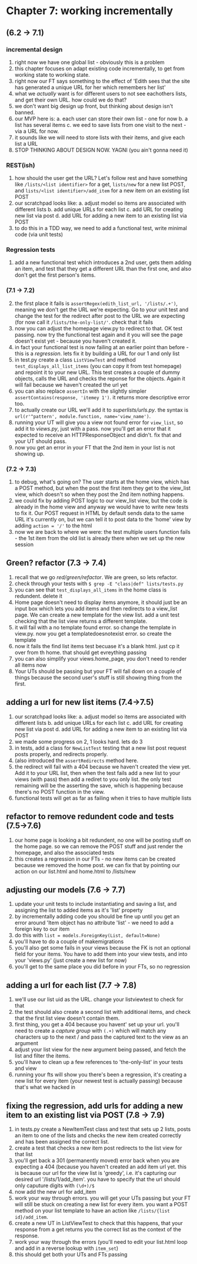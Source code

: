 # Chapter 7: working incrementally

## (6.2 -> 7.1)

### incremental design

1. right now we have one global list - obviously this is a problem
2. this chapter focuses on adapt existing code incrementally, to get from working state to working state.
3. right now our FT says something to the effect of 'Edith sees that the site has generated a unique URL for her which remembers her list'
4. what we _actually_ want is for different users to not see eachothers lists, and get their own URL. how could we do that?
5. we don't want big design up front, but thinking about design isn't banned. 
6. our MVP here is:
	a. each user can store their own list - one for now
	b. a list has several items
	c. we eed to save lists from one visit to the next - via a URL for now.
7. it sounds like we will need to store lists with their items, and give each list a URL
8. STOP THINKING ABOUT DESIGN NOW. YAGNI (you ain't gonna need it)

### REST(ish)

1. how should the user get the URL? Let's follow rest and have something like `/lists/<list identifier>` for a get, `lists/new` for a new list POST, and `lists/<list identifier>/add_item` for a new item on an existing list POST
2. our scratchpad looks like:
	a. adjust model so items are associated with different lists
	b. add unique URLs for each list
	c. add URL for creating new list via post
	d. add URL for adding a new item to an existing list via POST
3. to do this in a TDD way, we need to add a functional test, write minimal code (via unit tests)

### Regression tests

1. add a new functional test which introduces a 2nd user, gets them adding an item, and test that they get a different URL than the first one, and also don't get the first person's items.

### (7.1 -> 7.2)

2. the first place it fails is `assertRegex(edith_list_url, '/lists/.+')`, meaning we don't get the URL we're expecting. Go to your unit test and change the test for the redirect after post to the URL we are expecting (for now call it `/lists/the-only-list/'`. check that it fails
3. now you can adjust the homepage view.py to redirect to that. OK test passing. now try the functional test again and it you will see the page doesn't exist yet - because you haven't created it.
4. in fact your functional test is now failing at an earlier point than before - this is a _regression_. lets fix it by building a URL for our 1 and only list
5. in test.py create a class `ListViewTest` and method `test_displays_all_list_items` (you can copy it from test homepage) and repoint it to your new URL. This test creates a couple of dummy objects, calls the URL and checks the reponse for the objects. Again it will fail because we haven't created the url yet
6. you can also replace `assertIn` with the slightly simpler `assertContains(response, 'itemey 1')`. it returns more descriptive error too.
7. to actually create our URL we'll add it to _superlists/urls.py_. the syntax is `url(r'^pattern', module.function, name='view_name')`.
8. running your UT will give you a view not found error for `view_list`, so add it to _views.py_, just with a pass. now you'll get an error that it expected to receive an HTTPResponseObject and didn't. fix that and your UT should pass.
9. now you get an error in your FT that the 2nd item in your list is not showing up.

### (7.2 -> 7.3)

1. to debug, what's going on? The user starts at the home view, which has a POST method, but when the post the first item they get to the view_list view, which doesn't so when they post the 2nd item nothing happens.
2. we could fix by adding POST logic to our view_list view, but the code is already in the home view and anyway we would have to write new tests to fix it. Our POST request in HTML by default sends data to the same URL it's currently on, but we can tell it to post data to the 'home' view by adding `action = '/'` to the html
3. now we are back to where we were: the test multiple users function fails - the 1st item from the old list is already there when we set up the new session

## Green? refactor (7.3 -> 7.4)

1. recall that we go _red/green/refactor_. We are green, so lets refactor.
2. check through your tests with `$ grep -E "class|def" lists/tests.py`
3. you can see that `test_displays_all_items` in the home class is redundent. delete it
4. Home page doesn't need to display items anymore, it should just be an input box which lets you add items and then redirects to a view_list page. We can create a new template for the view list. add a unit test checking that the list view returns a different template. 
5. it will fail with a no template found error. so change the template in view.py. now you get a templatedoesnotexist error. so create the template
6. now it fails the find list items test becuase it's a blank html. just cp it over from th home. that should get evreything passing
7. you can also simplify your views.home_page, you don't need to render all items now
8. Your UTs should be passing but your FT will fall down on a couple of things because the second user's stuff is still showing thing from the first.

## adding a url for new list items (7.4->7.5)

1. our scratchpad looks like:
	a. adjust model so items are associated with different lists
	b. add unique URLs for each list
	c. add URL for creating new list via post
	d. add URL for adding a new item to an existing list via POST
2. we made some progress on 2, 1 looks hard. lets do 3
3. in tests, add a class for `NewListTest` testing that a new list post request posts properly, and redirects properly.
4. (also introduced the `assertRedirects` method here.
5. the redirect will fail with a 404 because we haven't created the view yet. Add it to your URL list, then when the test fails add a new list to your views (with pass) then add a rediret to you only list. the only test remaining will be the asserting the save, which is happening because there's no POST function in the view.
6. functional tests will get as far as failing when it tries to have multiple lists

## refactor to remove redundent code and tests (7.5->7.6)

1. our home page is looking a bit redundent, no one will be posting stuff on the home page. so we can remove the POST stuff and just render the homepage, and also the associated tests
2. this creates a regression in our FTs - no new items can be created because we removed the home post. we can fix that by pointing our action on our list.html and home.html to /lists/new

## adjusting our models (7.6 -> 7.7)

1. update your unit tests to include instantiating and saving a list, and assigning the list to added items as it's 'list' property
2. by incrementally adding code you should be fine up until you get an error around 'Item object has no attribute 'list' - we need to add a foreign key to our item
3. do this with `list = models.ForeignKey(List, default=None)`
4. you'll have to do a couple of makemigrations
5. you'll also get some fails in your views because the FK is not an optional field for your items. You have to add them into your view tests, and into your 'views.py' (just create a new list for now)
6. you'll get to the same place you did before in your FTs, so no regression

## adding a url for each list (7.7 -> 7.8)

1. we'll use our list uid as the URL. change your listviewtest to check for that
2. the test should also create a second list with additional items, and check that the first list view doesn't contain them.
3. first thing, you get a 404 because you havent' set up your url. you'll need to create a _capture group_ with `(.+)` which will match any characters up to the next / and pass the captured text to the view as an argument
4. adjust your list view for the new argument being passed, and fetch the list and filter the items.
5. you'll have to clean up a few references to 'the-only-list' in your tests and view
6. running your fts will show you there's been a regression, it's creating a new list for every item (your newest test is actually passing) because that's what we hacked in

## fixing the regression, add urls for adding a new item to an existing list via POST (7.8 -> 7.9)

1. in tests.py create a NewItemTest class and test that sets up 2 lists, posts an item to one of the lists and checks the new item created correctly and has been assigned the correct list.
2. create a test that checks a new item post redirects to the list view for that list
3. you'll get back a 301 (permanently moved) error back when you are expecting a 404 (because you haven't created an add item url yet. this is because our url for the view list is 'greedy', i.e. it's capturing our desired url '/lists/1/add_item'. you have to specify that the url should only caputure digits with `(\d+)/$`
4. now add the new url for add_item
5. work your way through errors. you will get your UTs passing but your FT will still be stuck on creating a new list for every item. you want a POST method on your list template to have an action like `/lists/{list id}/add_item`.
6. create a new UT in ListViewTest to check that this happens, that your response from a get returns you the correct list as the context of the response.
7. work your way through the errors (you'll need to edit your list.html loop and add in a reverse lookup with `item_set`)
8. this should get both your UTs and FTs passing
